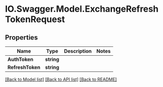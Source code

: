 # IO.Swagger.Model.ExchangeRefreshTokenRequest
## Properties

Name | Type | Description | Notes
------------ | ------------- | ------------- | -------------
**AuthToken** | **string** |  | 
**RefreshToken** | **string** |  | 

[[Back to Model list]](../README.md#documentation-for-models) [[Back to API list]](../README.md#documentation-for-api-endpoints) [[Back to README]](../README.md)

